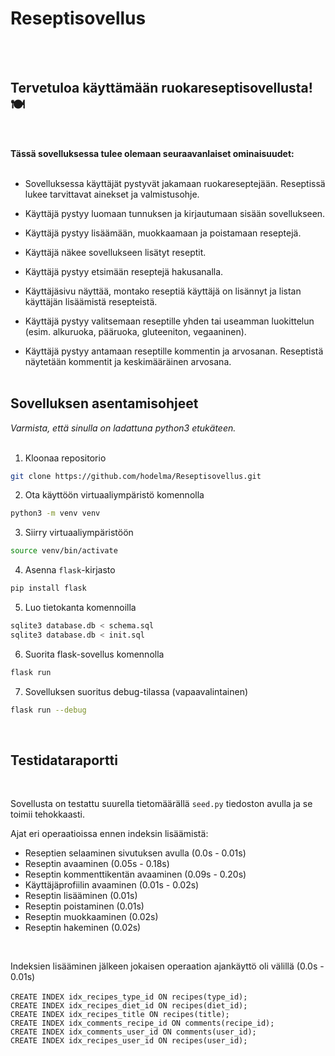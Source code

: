 # Reseptisovellus
<br><br>
## Tervetuloa käyttämään ruokareseptisovellusta! 🍽
<br>

**Tässä sovelluksessa tulee olemaan seuraavanlaiset ominaisuudet:**
<br><br>
- Sovelluksessa käyttäjät pystyvät jakamaan ruokareseptejään. Reseptissä lukee tarvittavat ainekset ja valmistusohje.

- Käyttäjä pystyy luomaan tunnuksen ja kirjautumaan sisään sovellukseen.

- Käyttäjä pystyy lisäämään, muokkaamaan ja poistamaan reseptejä.

- Käyttäjä näkee sovellukseen lisätyt reseptit.

- Käyttäjä pystyy etsimään reseptejä hakusanalla.

- Käyttäjäsivu näyttää, montako reseptiä käyttäjä on lisännyt ja listan käyttäjän lisäämistä resepteistä.

- Käyttäjä pystyy valitsemaan reseptille yhden tai useamman luokittelun (esim. alkuruoka, pääruoka, gluteeniton, vegaaninen).

- Käyttäjä pystyy antamaan reseptille kommentin ja arvosanan. Reseptistä näytetään kommentit ja keskimääräinen arvosana.
<br><br>
## Sovelluksen asentamisohjeet
*Varmista, että sinulla on ladattuna python3 etukäteen.*
<br><br>

1. Kloonaa repositorio
```bash
git clone https://github.com/hodelma/Reseptisovellus.git
```


2. Ota käyttöön virtuaaliympäristö komennolla
```bash
python3 -m venv venv
```


3. Siirry virtuaaliympäristöön
```bash
source venv/bin/activate
```

4. Asenna ```flask```-kirjasto
```bash
pip install flask
```


5. Luo tietokanta komennoilla
```bash
sqlite3 database.db < schema.sql
sqlite3 database.db < init.sql
```


6. Suorita flask-sovellus komennolla
```bash
flask run
```

7. Sovelluksen suoritus debug-tilassa (vapaavalintainen)
```bash
flask run --debug
```
<br>

## Testidataraportti

<br>

Sovellusta on testattu suurella tietomäärällä `seed.py` tiedoston avulla ja se toimii tehokkaasti.

Ajat eri operaatioissa ennen indeksin lisäämistä:

- Reseptien selaaminen sivutuksen avulla (0.0s - 0.01s)
- Reseptin avaaminen (0.05s - 0.18s)
- Reseptin kommenttikentän avaaminen (0.09s - 0.20s)
- Käyttäjäprofiilin avaaminen (0.01s - 0.02s)
- Reseptin lisääminen (0.01s)
- Reseptin poistaminen (0.01s)
- Reseptin muokkaaminen (0.02s)
- Reseptin hakeminen (0.02s)

<br>

Indeksien lisääminen jälkeen jokaisen operaation ajankäyttö oli välillä (0.0s - 0.01s) <br> <br>
`CREATE INDEX idx_recipes_type_id ON recipes(type_id);`<br>
`CREATE INDEX idx_recipes_diet_id ON recipes(diet_id);`<br>
`CREATE INDEX idx_recipes_title ON recipes(title);`<br>
`CREATE INDEX idx_comments_recipe_id ON comments(recipe_id);`<br>
`CREATE INDEX idx_comments_user_id ON comments(user_id);`<br>
`CREATE INDEX idx_recipes_user_id ON recipes(user_id);`
